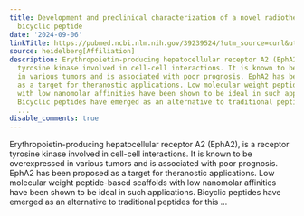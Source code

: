 ```yaml
---
title: Development and preclinical characterization of a novel radiotheranostic EphA2-targeting
  bicyclic peptide
date: '2024-09-06'
linkTitle: https://pubmed.ncbi.nlm.nih.gov/39239524/?utm_source=curl&utm_medium=rss&utm_campaign=pubmed-2&utm_content=1FakS-2QOkCT8HsMOQP1bCRQ4YzyumYOmxmF0moLsQ3dFB1E9V&fc=20220326224207&ff=20240906182443&v=2.18.0.post9+e462414
source: heidelberg[Affiliation]
description: Erythropoietin-producing hepatocellular receptor A2 (EphA2), is a receptor
  tyrosine kinase involved in cell-cell interactions. It is known to be overexpressed
  in various tumors and is associated with poor prognosis. EphA2 has been proposed
  as a target for theranostic applications. Low molecular weight peptide-based scaffolds
  with low nanomolar affinities have been shown to be ideal in such applications.
  Bicyclic peptides have emerged as an alternative to traditional peptides for this
  ...
disable_comments: true
---
```

Erythropoietin-producing hepatocellular receptor A2 (EphA2), is a receptor tyrosine kinase involved in cell-cell interactions. It is known to be overexpressed in various tumors and is associated with poor prognosis. EphA2 has been proposed as a target for theranostic applications. Low molecular weight peptide-based scaffolds with low nanomolar affinities have been shown to be ideal in such applications. Bicyclic peptides have emerged as an alternative to traditional peptides for this ...